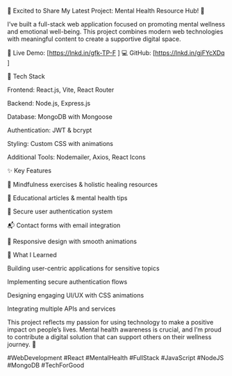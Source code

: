 🚀 Excited to Share My Latest Project: Mental Health Resource Hub! 🧠

I’ve built a full-stack web application focused on promoting mental wellness and emotional well-being. This project combines modern web technologies with meaningful content to create a supportive digital space.

🔗 Live Demo: [https://lnkd.in/gfk-TP-F
]
💻 GitHub: [https://lnkd.in/gjFYcXDq
]

🔧 Tech Stack

Frontend: React.js, Vite, React Router

Backend: Node.js, Express.js

Database: MongoDB with Mongoose

Authentication: JWT & bcrypt

Styling: Custom CSS with animations

Additional Tools: Nodemailer, Axios, React Icons

✨ Key Features

🧘 Mindfulness exercises & holistic healing resources

📖 Educational articles & mental health tips

🔑 Secure user authentication system

📬 Contact forms with email integration

📱 Responsive design with smooth animations

🎯 What I Learned

Building user-centric applications for sensitive topics

Implementing secure authentication flows

Designing engaging UI/UX with CSS animations

Integrating multiple APIs and services

This project reflects my passion for using technology to make a positive impact on people’s lives. Mental health awareness is crucial, and I’m proud to contribute a digital solution that can support others on their wellness journey. 💙

#WebDevelopment #React #MentalHealth #FullStack #JavaScript #NodeJS #MongoDB #TechForGood
